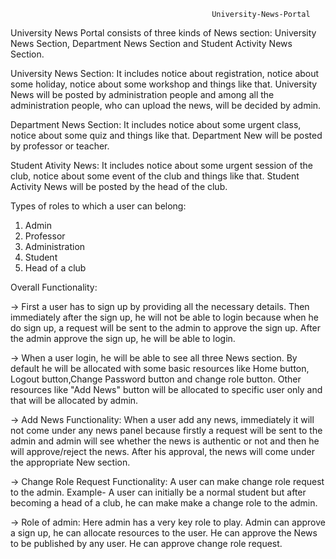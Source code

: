                                                  University-News-Portal

University News Portal consists of three kinds of News section: University News Section, Department News Section and Student Activity News Section.

University News Section: It includes notice about registration, notice about some holiday, notice about some workshop and things like that.
						 University News will be posted by administration people and among all the administration people, who can upload the news, will be decided by admin.
			
Department News Section: It includes notice about some urgent class, notice about some quiz and things like that. Department New will be posted by professor or teacher.

Student Ativity News: It includes notice about some urgent session of the club, notice about some event of the club and things like that. Student Activity News will be posted by
					  the head of the club.
					

					
Types of roles to which a user can belong:

1. Admin
2. Professor
3. Administration
4. Student
5. Head of a club
	
	
Overall Functionality:

-> First a user has to sign up by providing all the necessary details. Then immediately after the sign up, he will not be able to login because when he do sign up, a request 
   will be sent to the admin to approve the sign up. After the admin approve the sign up, he will be able to login.
   
-> When a user login, he will be able to see all three News section. By default he will be allocated with some basic resources like Home button, Logout button,Change Password button and change role button.
   Other resources like "Add News" button will be allocated to specific user only and that will be allocated by admin.
   
-> Add News Functionality: When a user add any news, immediately it will not come under any news panel because firstly a request will be sent to the admin and admin will see whether
   the news is authentic or not and then he will approve/reject the news. After his approval, the news will come under the appropriate New section.
   
-> Change Role Request Functionality: A user can make change role request to the admin. Example- A user can initially be a normal student but after becoming a head of a club, he can make
   make a change role to the admin.
   
-> Role of admin: Here admin has a very key role to play. Admin can approve a sign up, he can allocate resources to the user. He can approve the News to be published by any user.
   He can approve change role request.